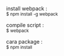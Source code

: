 install webpack : <br>
<small>$ npm install -g webpack</small>

compile script : <br>
<small>$ webpack</small>

cara package : <br>
<sub>$ npm install </sub>

